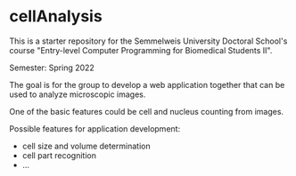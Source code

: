 # cellAnalysis

This is a starter repository for the Semmelweis University Doctoral School's course "Entry-level Computer Programming for Biomedical Students II".

Semester: Spring 2022

The goal is for the group to develop a web application together that can be used to analyze microscopic images.

One of the basic features could be cell and nucleus counting from images.

Possible features for application development:
- cell size and volume determination
- cell part recognition
- ...
